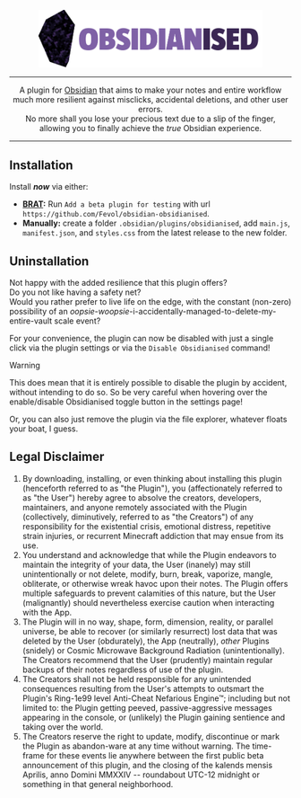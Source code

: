 

<p align="center">
	<img src="images/obsidianised-logo.png" width="400">
</p>


---

<p align="center">
A plugin for <a href="https://obsidian.md">Obsidian</a> that aims to make your notes and entire workflow
much more resilient against misclicks, accidental deletions, and other user errors. <br>
No more shall you lose your precious text due to a slip of the finger,<br>
allowing you to finally achieve the <i>true</i> Obsidian experience.
</p>

---

## Installation

Install **_now_** via either:

- [**BRAT**](https://github.com/TfTHacker/obsidian42-brat)**:** Run `Add a beta plugin for testing` with url `https://github.com/Fevol/obsidian-obsidianised`.
- **Manually:** create a folder `.obsidian/plugins/obsidianised`, add `main.js`, `manifest.json`, and `styles.css` from the latest release to the new folder.


## Uninstallation
Not happy with the added resilience that this plugin offers? <br>
Do you not like having a safety net? <br>
Would you rather prefer to live life on the edge, with the constant (non-zero) possibility of an _oopsie_-_woopsie_-i-accidentally-managed-to-delete-my-entire-vault scale event?

For your convenience, the
plugin can now be disabled with just a single click via the plugin settings or via the `Disable Obsidianised` command!

> [!WARNING]
> This does mean that it is entirely possible to disable the plugin by accident, without
> intending to do so. So be very careful when hovering over the enable/disable Obsidianised toggle button in the settings page!

Or, you can also just remove the plugin via the file explorer, whatever floats your boat, I guess.


## Legal Disclaimer

1. By downloading, installing, or even thinking about installing this plugin (henceforth referred to as "the Plugin"), you (affectionately referred to as "the User") hereby agree to absolve the creators, developers, maintainers, and anyone remotely associated with the Plugin (collectively, diminutively, referred to as "the Creators") of any responsibility for the existential crisis, emotional distress, repetitive strain injuries, or recurrent Minecraft addiction that may ensue from its use.
2. You understand and acknowledge that while the Plugin endeavors to maintain the integrity of your data, the User (inanely) may still unintentionally or not delete, modify, burn, break, vaporize, mangle, obliterate, or otherwise wreak havoc upon their notes. The Plugin offers multiple safeguards to prevent calamities of this nature, but the User (malignantly) should nevertheless exercise caution when interacting with the App.
3. The Plugin will in no way, shape, form, dimension, reality, or parallel universe, be able to recover (or similarly resurrect) lost data that was deleted by the User (obdurately), the App (neutrally), _other_ Plugins (snidely) or Cosmic Microwave Background Radiation (unintentionally). The Creators recommend that the User (prudently) maintain regular backups of their notes regardless of use of the plugin.
4. The Creators shall not be held responsible for any unintended consequences resulting from the User's attempts to outsmart the Plugin's Ring-1e99 level Anti-Cheat Nefarious Engine™; including but not limited to: the Plugin getting peeved, passive-aggressive messages appearing in the console, or (unlikely) the Plugin gaining sentience and taking over the world.
5. The Creators reserve the right to update, modify, discontinue or mark the Plugin as abandon-ware at any time without warning. The time-frame for these events lie anywhere between the first public beta announcement of this plugin, and the closing of the kalends mensis Aprilis, anno Domini MMXXIV -- roundabout UTC-12 midnight or something in that general neighborhood.

